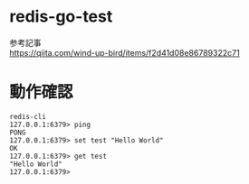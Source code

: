 # redis-go-test

参考記事  
https://qiita.com/wind-up-bird/items/f2d41d08e86789322c71

# 動作確認
```shell
redis-cli
127.0.0.1:6379> ping
PONG
127.0.0.1:6379> set test "Hello World"
OK
127.0.0.1:6379> get test
"Hello World"
127.0.0.1:6379> 

```


